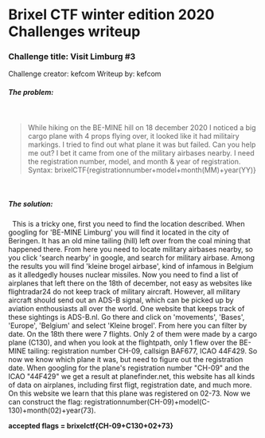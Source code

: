 # Brixel CTF winter edition 2020 Challenges writeup
### Challenge title: Visit Limburg #3
Challenge creator: kefcom
Writeup by: kefcom

##### The problem:
&nbsp;
>While hiking on the BE-MINE hill on 18 december 2020 I noticed a big cargo plane with 4 props flying over, it looked like it had militairy markings.
I tried to find out what plane it was but failed. Can you help me out? I bet it came from one of the military airbases nearby.
I need the registration number, model, and month & year of registration.
Syntax: brixelCTF{registrationnumber+model+month(MM)+year(YY)}


&nbsp;
##### The solution:
&nbsp;
This is a tricky one, first you need to find the location described. When googling for 'BE-MINE Limburg' you will find it located in the city of Beringen. It has an old mine tailing (hill) left over from the coal mining that happened there. From here you need to locate military airbases nearby, so you click 'search nearby' in google, and search for military airbase. Among the results you will find 'kleine brogel airbase', kind of infamous in Belgium as it alledgedly houses nuclear missiles.
Now you need to find a list of airplanes that left there on the 18th of december, not easy as websites like flightradar24 do not keep track of military aircraft. However, all military aircraft should send out an ADS-B signal, which can be picked up by aviation enthousiasts all over the world. One website that keeps track of these sightings is ADS-B.nl. Go there and click on 'movements', 'Bases', 'Europe', 'Belgium' and select 'Kleine brogel'. From here you can filter by date. On the 18th there were 7 flights. Only 2 of them were made by a cargo plane (C130), and when you look at the flightpath, only 1 flew over the BE-MINE tailing: registration number CH-09, callsign BAF677, ICAO 44F429.
So now we know which plane it was, but need to figure out the registration date. When googling for the plane's registration number "CH-09" and the ICAO "44F429" we get a result at planefinder.net, this website has all kinds of data on airplanes, including first fligt, registration date, and much more. On this website we learn that this plane was registered on 02-73. Now we can construct the flag: registrationnumber(CH-09)+model(C-130)+month(02)+year(73).

**accepted flags = brixelctf{CH-09+C130+02+73}**